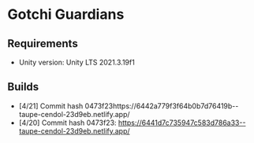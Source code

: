 # Gotchi Guardians

## Requirements

- Unity version: Unity LTS 2021.3.19f1

## Builds

- [4/21] Commit hash 0473f23https://6442a779f3f64b0b7d76419b--taupe-cendol-23d9eb.netlify.app/
- [4/20] Commit hash 0473f23: https://6441d7c735947c583d786a33--taupe-cendol-23d9eb.netlify.app/

